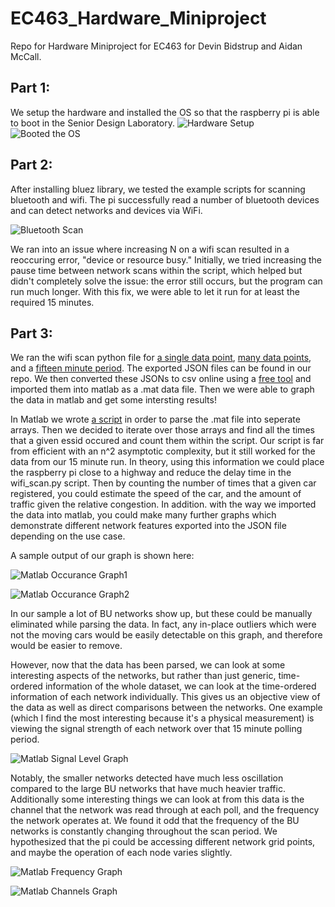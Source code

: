 # EC463_Hardware_Miniproject
Repo for Hardware Miniproject for EC463 for Devin Bidstrup and Aidan McCall.

## Part 1:
We setup the hardware and installed the OS so that the raspberry pi is able to boot in the Senior Design Laboratory.
![Hardware Setup](/pics/part1_setup.jpg)
![Booted the OS](/pics/part1_setup_2.jpg)

## Part 2:
After installing bluez library, we tested the example scripts for scanning bluetooth and wifi. The pi successfully read a number of bluetooth devices and can detect networks and devices via WiFi.

![Bluetooth Scan](/pics/screen.png)

We ran into an issue where increasing N on a wifi scan resulted in a reoccuring error, "device or resource busy." Initially, we tried increasing the pause time between network scans within the script, which helped but didn't completely solve the issue: the error still occurs, but the program can run much longer. With this fix, we were able to let it run for at least the required 15 minutes.

## Part 3:
We ran the wifi scan python file for [a single data point](/data/single_data.json), [many data points](/data/many_data.json), and a [fifteen minute period](/data/data_set_3.json). The exported JSON files can be found in our repo. We then converted these JSONs to csv online using a [free tool](https://www.convertcsv.com/json-to-csv.htm) and imported them into matlab as a .mat data file. Then we were able to graph the data in matlab and get some intersting results!

In Matlab we wrote [a script](/matlab/wifi_dat_proc.m) in order to parse the .mat file into seperate arrays. Then we decided to iterate over those arrays and find all the times that a given essid occured and count them within the script.  Our script is far from efficient with an n^2 asymptotic complexity, but it still worked for the data from our 15 minute run. In theory, using this information we could place the raspberry pi close to a highway and reduce the delay time in the wifi_scan.py script. Then by counting the number of times that a given car registered, you could estimate the speed of the car, and the amount of traffic given the relative congestion. In addition. with the way we imported the data into matlab, you could make many further graphs which demonstrate different network features exported into the JSON file depending on the use case.

A sample output of our graph is shown here:

![Matlab Occurance Graph1](/pics/long_network_names.jpg)

![Matlab Occurance Graph2](/pics/many_network_names.jpg)

In our sample a lot of BU networks show up, but these could be manually eliminated while parsing the data.  In fact, any in-place outliers which were not the moving cars would be easily detectable on this graph, and therefore would be easier to remove.

However, now that the data has been parsed, we can look at some interesting aspects of the networks, but rather than just generic, time-ordered information of the whole dataset, we can look at the time-ordered information of each network individually. This gives us an objective view of the data as well as direct comparisons between the networks. One example (which I find the most interesting because it's a physical measurement) is viewing the signal strength of each network over that 15 minute polling period.

![Matlab Signal Level Graph](/pics/long_signal_levels.jpg)

Notably, the smaller networks detected have much less oscillation compared to the large BU networks that have much heavier traffic. Additionally some interesting things we can look at from this data is the channel that the network was read through at each poll, and the frequency the network operates at. We found it odd that the frequency of the BU networks is constantly changing throughout the scan period. We hypothesized that the pi could be accessing different network grid points, and maybe the operation of each node varies slightly.

![Matlab Frequency Graph](/pics/long_freq.jpg)

![Matlab Channels Graph](/pics/long_channel.jpg)

